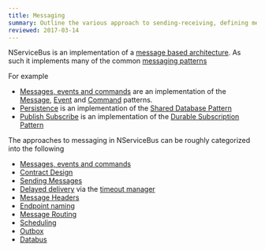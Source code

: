 ```yaml
---
title: Messaging
summary: Outline the various approach to sending-receiving, defining messages and common messaging patterns.
reviewed: 2017-03-14
---
```



NServiceBus is an implementation of a [message based architecture](http://www.enterpriseintegrationpatterns.com/patterns/messaging/Messaging.html). As such it implements many of the common [messaging patterns](http://www.enterpriseintegrationpatterns.com/patterns/messaging/index.html)

For example

 * [Messages, events and commands](/nservicebus/messaging/messages-events-commands.md) are an implementation of the [Message](http://www.enterpriseintegrationpatterns.com/patterns/messaging/Message.html), [Event](http://www.enterpriseintegrationpatterns.com/patterns/messaging/EventMessage.html) and [Command](http://www.enterpriseintegrationpatterns.com/patterns/messaging/CommandMessage.html) patterns.
 * [Persistence](/nservicebus/persistence/) is an implementation of the [Shared Database Pattern](http://www.enterpriseintegrationpatterns.com/patterns/messaging/SharedDataBaseIntegration.html)
 * [Publish Subscribe](/nservicebus/messaging/publish-subscribe/) is an implementation of the [Durable Subscription Pattern](http://www.enterpriseintegrationpatterns.com/patterns/messaging/DurableSubscription.html)


The approaches to messaging in NServiceBus can be roughly categorized into the following

 * [Messages, events and commands](/nservicebus/messaging/messages-events-commands.md)
 * [Contract Design](/nservicebus/messaging/messages-events-commands.md)
 * [Sending Messages](/nservicebus/messaging/send-a-message.md)
 * [Delayed delivery](/nservicebus/messaging/delayed-delivery.md) via the [timeout manager](/nservicebus/messaging/timeout-manager.md)
 * [Message Headers](/nservicebus/messaging/headers.md)
 * [Endpoint naming](/nservicebus/endpoints/specify-endpoint-name.md)
 * [Message Routing](/nservicebus/messaging/routing.md)
 * [Scheduling](/nservicebus/scheduling/)
 * [Outbox](/nservicebus/outbox/)
 * [Databus](/nservicebus/messaging/databus/)